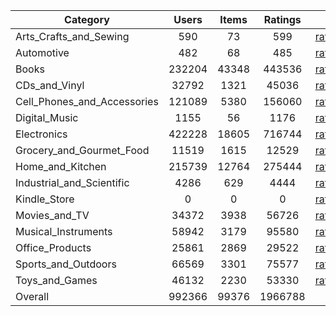 | Category | Users | Items | Ratings |  |  |  | 
 |----------|:-----:|:-----:|:-----:|:-----:|:-----:|:-----:|
Arts_Crafts_and_Sewing | 590 | 73 | 599 | [ratings](https://ciir.cs.umass.edu/downloads/XMarket/FULL/ca/Arts_Crafts_and_Sewing/ratings_ca_Arts_Crafts_and_Sewing.txt.gz) | [reviews](https://ciir.cs.umass.edu/downloads/XMarket/FULL/ca/Arts_Crafts_and_Sewing/reviews_ca_Arts_Crafts_and_Sewing.json.gz) | [metadata](https://ciir.cs.umass.edu/downloads/XMarket/FULL/ca/Arts_Crafts_and_Sewing/metadata_ca_Arts_Crafts_and_Sewing.json.gz) |  
Automotive | 482 | 68 | 485 | [ratings](https://ciir.cs.umass.edu/downloads/XMarket/FULL/ca/Automotive/ratings_ca_Automotive.txt.gz) | [reviews](https://ciir.cs.umass.edu/downloads/XMarket/FULL/ca/Automotive/reviews_ca_Automotive.json.gz) | [metadata](https://ciir.cs.umass.edu/downloads/XMarket/FULL/ca/Automotive/metadata_ca_Automotive.json.gz) |  
Books | 232204 | 43348 | 443536 | [ratings](https://ciir.cs.umass.edu/downloads/XMarket/FULL/ca/Books/ratings_ca_Books.txt.gz) | [reviews](https://ciir.cs.umass.edu/downloads/XMarket/FULL/ca/Books/reviews_ca_Books.json.gz) | [metadata](https://ciir.cs.umass.edu/downloads/XMarket/FULL/ca/Books/metadata_ca_Books.json.gz) |  
CDs_and_Vinyl | 32792 | 1321 | 45036 | [ratings](https://ciir.cs.umass.edu/downloads/XMarket/FULL/ca/CDs_and_Vinyl/ratings_ca_CDs_and_Vinyl.txt.gz) | [reviews](https://ciir.cs.umass.edu/downloads/XMarket/FULL/ca/CDs_and_Vinyl/reviews_ca_CDs_and_Vinyl.json.gz) | [metadata](https://ciir.cs.umass.edu/downloads/XMarket/FULL/ca/CDs_and_Vinyl/metadata_ca_CDs_and_Vinyl.json.gz) |  
Cell_Phones_and_Accessories | 121089 | 5380 | 156060 | [ratings](https://ciir.cs.umass.edu/downloads/XMarket/FULL/ca/Cell_Phones_and_Accessories/ratings_ca_Cell_Phones_and_Accessories.txt.gz) | [reviews](https://ciir.cs.umass.edu/downloads/XMarket/FULL/ca/Cell_Phones_and_Accessories/reviews_ca_Cell_Phones_and_Accessories.json.gz) | [metadata](https://ciir.cs.umass.edu/downloads/XMarket/FULL/ca/Cell_Phones_and_Accessories/metadata_ca_Cell_Phones_and_Accessories.json.gz) |  
Digital_Music | 1155 | 56 | 1176 | [ratings](https://ciir.cs.umass.edu/downloads/XMarket/FULL/ca/Digital_Music/ratings_ca_Digital_Music.txt.gz) | [reviews](https://ciir.cs.umass.edu/downloads/XMarket/FULL/ca/Digital_Music/reviews_ca_Digital_Music.json.gz) | [metadata](https://ciir.cs.umass.edu/downloads/XMarket/FULL/ca/Digital_Music/metadata_ca_Digital_Music.json.gz) |  
Electronics | 422228 | 18605 | 716744 | [ratings](https://ciir.cs.umass.edu/downloads/XMarket/FULL/ca/Electronics/ratings_ca_Electronics.txt.gz) | [reviews](https://ciir.cs.umass.edu/downloads/XMarket/FULL/ca/Electronics/reviews_ca_Electronics.json.gz) | [metadata](https://ciir.cs.umass.edu/downloads/XMarket/FULL/ca/Electronics/metadata_ca_Electronics.json.gz) |  
Grocery_and_Gourmet_Food | 11519 | 1615 | 12529 | [ratings](https://ciir.cs.umass.edu/downloads/XMarket/FULL/ca/Grocery_and_Gourmet_Food/ratings_ca_Grocery_and_Gourmet_Food.txt.gz) | [reviews](https://ciir.cs.umass.edu/downloads/XMarket/FULL/ca/Grocery_and_Gourmet_Food/reviews_ca_Grocery_and_Gourmet_Food.json.gz) | [metadata](https://ciir.cs.umass.edu/downloads/XMarket/FULL/ca/Grocery_and_Gourmet_Food/metadata_ca_Grocery_and_Gourmet_Food.json.gz) |  
Home_and_Kitchen | 215739 | 12764 | 275444 | [ratings](https://ciir.cs.umass.edu/downloads/XMarket/FULL/ca/Home_and_Kitchen/ratings_ca_Home_and_Kitchen.txt.gz) | [reviews](https://ciir.cs.umass.edu/downloads/XMarket/FULL/ca/Home_and_Kitchen/reviews_ca_Home_and_Kitchen.json.gz) | [metadata](https://ciir.cs.umass.edu/downloads/XMarket/FULL/ca/Home_and_Kitchen/metadata_ca_Home_and_Kitchen.json.gz) |  
Industrial_and_Scientific | 4286 | 629 | 4444 | [ratings](https://ciir.cs.umass.edu/downloads/XMarket/FULL/ca/Industrial_and_Scientific/ratings_ca_Industrial_and_Scientific.txt.gz) | [reviews](https://ciir.cs.umass.edu/downloads/XMarket/FULL/ca/Industrial_and_Scientific/reviews_ca_Industrial_and_Scientific.json.gz) | [metadata](https://ciir.cs.umass.edu/downloads/XMarket/FULL/ca/Industrial_and_Scientific/metadata_ca_Industrial_and_Scientific.json.gz) |  
Kindle_Store | 0 | 0 | 0 | [ratings](https://ciir.cs.umass.edu/downloads/XMarket/FULL/ca/Kindle_Store/ratings_ca_Kindle_Store.txt.gz) | [reviews](https://ciir.cs.umass.edu/downloads/XMarket/FULL/ca/Kindle_Store/reviews_ca_Kindle_Store.json.gz) | [metadata](https://ciir.cs.umass.edu/downloads/XMarket/FULL/ca/Kindle_Store/metadata_ca_Kindle_Store.json.gz) |  
Movies_and_TV | 34372 | 3938 | 56726 | [ratings](https://ciir.cs.umass.edu/downloads/XMarket/FULL/ca/Movies_and_TV/ratings_ca_Movies_and_TV.txt.gz) | [reviews](https://ciir.cs.umass.edu/downloads/XMarket/FULL/ca/Movies_and_TV/reviews_ca_Movies_and_TV.json.gz) | [metadata](https://ciir.cs.umass.edu/downloads/XMarket/FULL/ca/Movies_and_TV/metadata_ca_Movies_and_TV.json.gz) |  
Musical_Instruments | 58942 | 3179 | 95580 | [ratings](https://ciir.cs.umass.edu/downloads/XMarket/FULL/ca/Musical_Instruments/ratings_ca_Musical_Instruments.txt.gz) | [reviews](https://ciir.cs.umass.edu/downloads/XMarket/FULL/ca/Musical_Instruments/reviews_ca_Musical_Instruments.json.gz) | [metadata](https://ciir.cs.umass.edu/downloads/XMarket/FULL/ca/Musical_Instruments/metadata_ca_Musical_Instruments.json.gz) |  
Office_Products | 25861 | 2869 | 29522 | [ratings](https://ciir.cs.umass.edu/downloads/XMarket/FULL/ca/Office_Products/ratings_ca_Office_Products.txt.gz) | [reviews](https://ciir.cs.umass.edu/downloads/XMarket/FULL/ca/Office_Products/reviews_ca_Office_Products.json.gz) | [metadata](https://ciir.cs.umass.edu/downloads/XMarket/FULL/ca/Office_Products/metadata_ca_Office_Products.json.gz) |  
Sports_and_Outdoors | 66569 | 3301 | 75577 | [ratings](https://ciir.cs.umass.edu/downloads/XMarket/FULL/ca/Sports_and_Outdoors/ratings_ca_Sports_and_Outdoors.txt.gz) | [reviews](https://ciir.cs.umass.edu/downloads/XMarket/FULL/ca/Sports_and_Outdoors/reviews_ca_Sports_and_Outdoors.json.gz) | [metadata](https://ciir.cs.umass.edu/downloads/XMarket/FULL/ca/Sports_and_Outdoors/metadata_ca_Sports_and_Outdoors.json.gz) |  
Toys_and_Games | 46132 | 2230 | 53330 | [ratings](https://ciir.cs.umass.edu/downloads/XMarket/FULL/ca/Toys_and_Games/ratings_ca_Toys_and_Games.txt.gz) | [reviews](https://ciir.cs.umass.edu/downloads/XMarket/FULL/ca/Toys_and_Games/reviews_ca_Toys_and_Games.json.gz) | [metadata](https://ciir.cs.umass.edu/downloads/XMarket/FULL/ca/Toys_and_Games/metadata_ca_Toys_and_Games.json.gz) |  
Overall | 992366 | 99376 | 1966788 |  |  |  |
